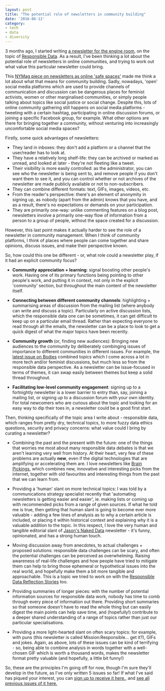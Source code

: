 ```yaml
---
layout: post
title: "The potential role of newsletters in community building"
date: '2016-06-12'
category:
- tech
- data
- diversity
---
```


3 months ago, I started writing [a newsletter for the engine room](http://us2.campaign-archive2.com/home/?u=1747fd8a7bf587bd4a215d984&id=abf5695570), on the topic of [Responsible Data](http://responsibledata.io/). As a result, I've been thinking a lot about the potential role of newsletters in online communities, and trying to work out what value this particular newsletter could bring.

This [NYMag piece on newsletters as online 'safe spaces'](http://nymag.com/thecut/2015/10/why-women-are-turning-to-newsletters.html) made me think a lot about what that means for community building. Sadly, nowadays, 'open' social media platforms which are used to provide channels of communication and discussion can be dangerous places for feminist activists, women or other marginalised communities, or simply people talking about topics like social justice or social change. Despite this, lots of online community gathering still happens on social media platforms - tweeting with a certain hashtag, participating in online discussion forums, or joining a specific Facebook group, for example. What other options are there for bringing together a community, without venturing into increasingly uncomfortable social media spaces?

<!--more-->

Firstly, some quick advantages of newsletters:

* They land in inboxes: they don't add a platform or a channel that the user/reader has to look at.
* They have a relatively long shelf-life: they can be archived or marked as unread, and looked at later - they're not fleeting like a tweet.
* Their visibility is more easily controlled: as the administrator, you can see who the newsletter is being sent to, and remove people if you don't want them to see it, and you can control whether or not archives of the newsletter are made publicly available or not to non-subscribers.
* They can combine different formats: text, GIFs, images, videos, etc.
* From the reader's perspective: there's an element of anonymity in signing up, as nobody (apart from the admin) knows that you have, and as a result, there's no expectations or demands on your participation.
* They are primarily one-way: unlike commenting features on a blog post, newsletters involve a primarily one-way flow of information from a person to a group of people, without the space created for a discussion.

However, this last point makes it actually harder to see the role of a newsletter in community management. When I think of community platforms, I think of places where people can come together and share opinions, discuss issues, and make their perspective known.

So, how could this one be different - or, what role could a newsletter play, if it had an explicit community focus?

* **Community appreciation + learning**: signal boosting other people's work. Having one of its primary functions being pointing to other people's work, and putting it in context, not only in the explicit 'community' section, but throughout the main content of the newsletter itself.

* **Connecting between different community channels**: highlighting + summarising areas of discussion from the mailing list (where anybody can write and discuss a topic). Particularly on active discussion lists, which the responsible data one can be sometimes, it can get difficult to keep up on a particular email thread. Rather than expecting everyone to read through all the emails, the newsletter can be a place to look to get a quick digest of what the major topics have been recently.

* **Community growth** (or, finding new audiences): Bringing new audiences to the community by deliberately combinging issues of importance to different communities in different issues. For example, the [latest issue on Bodies](https://engn.it/mr5) combined topics which I come across a lot in more tech and/or feminist discussions, but much less so from the responsible data perspective. As a newsletter can be issue-focused in terms of themes, it can swap easily between themes but keep a solid thread throughout.

* **Facilitating low-level community engagement**: signing up to a fortnightly newsletter is a lower barrier to entry than, say, joining a mailing list, or signing up to a discussion forum with your own identity. For total newcomers who are curious about the topic and looking for an easy way to dip their toes in, a newsletter could be a good first start.

Then, thinking specifically of the topic area I write about - responsible data, which ranges from pretty dry, technical topics, to more fuzzy data ethics questions, security and privacy concerns: what value could I bring by curating a newsletter?

* Combining the past and the present with the future: one of the things that worries me most about many responsible data debates is that we aren't learning very well from history. At their heart, very few of these problems are actually **new**, even if the digital technologies that are amplifying or accelerating them are. I love newsletters like [Brain Pickings](https://brainpickings.org), which combines new, innovative and interesting picks from the internet, together with old favourites and interesting things from the past that we can learn from.

* Providing a 'human' slant on more technical topics: I was told by a communications strategy specialist recently that 'automating newsletters is getting easier and easier', ie. making lists or coming up with recommended picks from a range of given sources. If what he told me is true, then getting that human slant is going to become ever more valuable - adding a few lines of analysis as to why a certain article is included, or placing it within historical context and explaining why it is a valuable addition to the topic. In this respect, I love the very human and tangible editorial slant of [Jason's Naked Data](http://code4sa.org/newsletter/) newsletter - it's funny, opinionated, and has a strong human touch.

* Moving discussion away from anecdotes, to actual challenges + proposed solutions: responsible data challenges can be scary, and often the potential challenges can be perceived as overwhelming. Raising awareness of real-life challenges and how people have tried to mitigate them can help to bring those ephemeral or hypothetical issues into the real world, and hopefully make them a bit more tangible and approachable. This is a topic we tried to work on with the [Responsible Data Reflection Stories](https://responsibledata.io/reflection-stories/) too.

* Providing summaries of longer pieces: with the number of potential information sources for responsible data work, nobody has time to comb through every piece of information out there. Providing short summaries so that someone doesn't have to read the whole thing but can easily digest the main points can help save time, and (hopefully!) contribute to a deeper shared understanding of a range of topics rather than just our particular specialisations.

* Providing a more light-hearted slant on often scary topics: for example, with puns (this newsletter is called Mission:Responsible... get it?), GIFs and jokes. Again, as above, lots of these issues can be kind of terrifying - so, being able to combine analysis in words together with a well-chosen GIF which is worth a thousand words, makes the newsletter format pretty valuable (and hopefully, a little bit funny!)

So, these are the principles I'm going off for now, though I'm sure they'll develop in the future, as I've only written 5 issues so far! If what I've said has piqued your interest, you can [sign up to receive it here.](https://engn.it/mr), and [see all previous issues of it here.](http://us2.campaign-archive2.com/home/?u=1747fd8a7bf587bd4a215d984&id=abf5695570)

